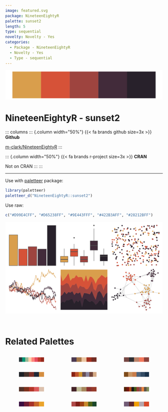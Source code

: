 ```yaml
---
image: featured.svg
package: NineteenEightyR
palette: sunset2
length: 5
type: sequential
novelty: Novelty - Yes
categories:
  - Package - NineteenEightyR
  - Novelty - Yes
  - Type - sequential
---
```


![](featured.svg)

# NineteenEightyR - sunset2 

::: columns
::: {.column width="50%"}
{{< fa brands github size=3x >}}
**Github**

[m-clark/NineteenEightyR](https://github.com/m-clark/NineteenEightyR)
:::

::: {.column width="50%"}
{{< fa brands r-project size=3x >}}
**CRAN**

Not on CRAN
:::
:::

<hr> 

Use with [paletteer](https://emilhvitfeldt.github.io/paletteer/) package:

```r
library(paletteer)
paletteer_d("NineteenEightyR::sunset2")
```

Use raw:

```r
c("#D99E4CFF", "#D65238FF", "#9E443FFF", "#422B3AFF", "#28212BFF")
``` 

![](examples.svg) 

<br>

# Related Palettes

<div class="list" style="display: grid; grid-template-columns: auto auto auto;"> <figure class="figure">
<a href="../../awtools/a_palette/"> <img src="../../awtools/a_palette/featured.svg" style="width: 100%;" class="figure-img"></a>
</figure> <figure class="figure">
<a href="../../lisa/MaxBeckmann/"> <img src="../../lisa/MaxBeckmann/featured.svg" style="width: 100%;" class="figure-img"></a>
</figure> <figure class="figure">
<a href="../../fishualize/Labrisomus_cricota/"> <img src="../../fishualize/Labrisomus_cricota/featured.svg" style="width: 100%;" class="figure-img"></a>
</figure> <figure class="figure">
<a href="../../lisa/AmedeoModigliani/"> <img src="../../lisa/AmedeoModigliani/featured.svg" style="width: 100%;" class="figure-img"></a>
</figure> <figure class="figure">
<a href="../../NatParksPalettes/BryceCanyon/"> <img src="../../NatParksPalettes/BryceCanyon/featured.svg" style="width: 100%;" class="figure-img"></a>
</figure> <figure class="figure">
<a href="../../nord/lake_superior/"> <img src="../../nord/lake_superior/featured.svg" style="width: 100%;" class="figure-img"></a>
</figure> <figure class="figure">
<a href="../../fishualize/Epinephelus_striatus/"> <img src="../../fishualize/Epinephelus_striatus/featured.svg" style="width: 100%;" class="figure-img"></a>
</figure> <figure class="figure">
<a href="../../lisa/BarnettNewman/"> <img src="../../lisa/BarnettNewman/featured.svg" style="width: 100%;" class="figure-img"></a>
</figure> <figure class="figure">
<a href="../../ggprism/greenwash/"> <img src="../../ggprism/greenwash/featured.svg" style="width: 100%;" class="figure-img"></a>
</figure> <figure class="figure">
<a href="../../NineteenEightyR/sunset3/"> <img src="../../NineteenEightyR/sunset3/featured.svg" style="width: 100%;" class="figure-img"></a>
</figure> <figure class="figure">
<a href="../../MetBrewer/Gauguin/"> <img src="../../MetBrewer/Gauguin/featured.svg" style="width: 100%;" class="figure-img"></a>
</figure> <figure class="figure">
<a href="../../fishualize/Paranthias_furcifer/"> <img src="../../fishualize/Paranthias_furcifer/featured.svg" style="width: 100%;" class="figure-img"></a>
</figure> 
</div>
